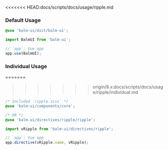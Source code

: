 <<<<<<< HEAD:docs/scripts/docs/usage/ripple.md
### Default Usage

```scss
@use 'balm-ui/dist/balm-ui';
```

```js
import BalmUI from 'balm-ui';

// `app`: Vue app
app.use(BalmUI);
```

### Individual Usage

=======
>>>>>>> origin/8.x:docs/scripts/docs/usage/ripple/individual.md
```scss
/* Included `ripple.scss` */
@use 'balm-ui/components/core';

/* OR */
@use 'balm-ui/directives/ripple/ripple';
```

```js
import vRipple from 'balm-ui/directives/ripple';

// `app`: Vue app
app.directive(vRipple.name, vRipple);
```
